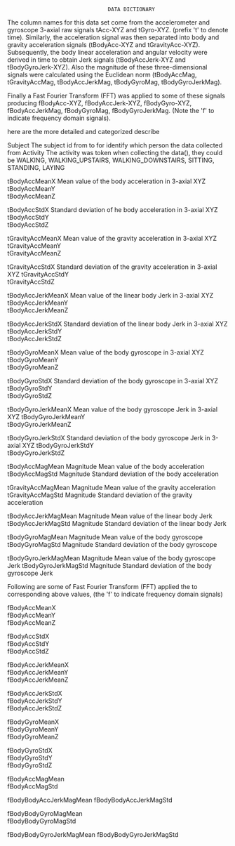                                     DATA DICTIONARY
The column names  for this data set come from the accelerometer and gyroscope 3-axial raw signals tAcc-XYZ and tGyro-XYZ.  (prefix 't' to denote time).
Similarly, the acceleration signal was then separated into body and gravity acceleration signals (tBodyAcc-XYZ and tGravityAcc-XYZ). 
Subsequently, the body linear acceleration and angular velocity were derived in time to obtain Jerk signals (tBodyAccJerk-XYZ and tBodyGyroJerk-XYZ). 
Also the magnitude of these three-dimensional signals were calculated using the Euclidean norm (tBodyAccMag, tGravityAccMag, tBodyAccJerkMag, tBodyGyroMag, tBodyGyroJerkMag). 

Finally a Fast Fourier Transform (FFT) was applied to some of these signals producing 
fBodyAcc-XYZ, fBodyAccJerk-XYZ, fBodyGyro-XYZ, fBodyAccJerkMag, fBodyGyroMag, fBodyGyroJerkMag. (Note the 'f' to indicate frequency domain signals). 

here are the more detailed and categorized describe

Subject                  The subject id from  to  for identify which person the data collected from
Activity                 The activity was token when collecting the data(), they could be WALKING, WALKING_UPSTAIRS, WALKING_DOWNSTAIRS, SITTING, STANDING, LAYING
                                 
tBodyAccMeanX                  Mean value of the body  acceleration in 3-axial XYZ
tBodyAccMeanY          
tBodyAccMeanZ     
      
tBodyAccStdX                   Standard deviation of  he body  acceleration in  3-axial XYZ
tBodyAccStdY            
tBodyAccStdZ            

tGravityAccMeanX               Mean value of the gravity  acceleration in  3-axial XYZ
tGravityAccMeanY        
tGravityAccMeanZ        

tGravityAccStdX                Standard deviation of  the gravity  acceleration in 3-axial XYZ
tGravityAccStdY         
tGravityAccStdZ   
      
tBodyAccJerkMeanX              Mean value of the linear body Jerk in  3-axial XYZ
tBodyAccJerkMeanY       
tBodyAccJerkMeanZ       

tBodyAccJerkStdX               Standard deviation of the linear body Jerk in  3-axial XYZ
tBodyAccJerkStdY        
tBodyAccJerkStdZ        

tBodyGyroMeanX                 Mean value of the body gyroscope in  3-axial XYZ
tBodyGyroMeanY          
tBodyGyroMeanZ          

tBodyGyroStdX                  Standard deviation of the body gyroscope in  3-axial XYZ
tBodyGyroStdY           
tBodyGyroStdZ           

tBodyGyroJerkMeanX             Mean value of the body gyroscope Jerk in  3-axial XYZ
tBodyGyroJerkMeanY      
tBodyGyroJerkMeanZ      

tBodyGyroJerkStdX              Standard deviation of the body gyroscope Jerk in  3-axial XYZ
tBodyGyroJerkStdY       
tBodyGyroJerkStdZ       

tBodyAccMagMean                Magnitude Mean value of the body acceleration
tBodyAccMagStd                 Magnitude Standard deviation of the body acceleration

tGravityAccMagMean             Magnitude Mean value of the gravity acceleration
tGravityAccMagStd              Magnitude Standard deviation of the gravity acceleration

tBodyAccJerkMagMean            Magnitude Mean value of the linear body Jerk
tBodyAccJerkMagStd             Magnitude Standard deviation of the linear body Jerk

tBodyGyroMagMean               Magnitude Mean value of the body gyroscope 
tBodyGyroMagStd                Magnitude Standard deviation of the body gyroscope 

tBodyGyroJerkMagMean           Magnitude Mean value of the body gyroscope Jerk 
tBodyGyroJerkMagStd            Magnitude Standard deviation of the body gyroscope Jerk

Following are some of Fast Fourier Transform (FFT) applied the to corresponding above values, (the 'f' to indicate frequency domain signals)
 
fBodyAccMeanX           
fBodyAccMeanY           
fBodyAccMeanZ           

fBodyAccStdX            
fBodyAccStdY            
fBodyAccStdZ            

fBodyAccJerkMeanX       
fBodyAccJerkMeanY       
fBodyAccJerkMeanZ       

fBodyAccJerkStdX        
fBodyAccJerkStdY        
fBodyAccJerkStdZ        

fBodyGyroMeanX          
fBodyGyroMeanY          
fBodyGyroMeanZ       
   
fBodyGyroStdX           
fBodyGyroStdY           
fBodyGyroStdZ       
    
fBodyAccMagMean         
fBodyAccMagStd          

fBodyBodyAccJerkMagMean 
fBodyBodyAccJerkMagStd  

fBodyBodyGyroMagMean    
fBodyBodyGyroMagStd     

fBodyBodyGyroJerkMagMean
fBodyBodyGyroJerkMagStd


